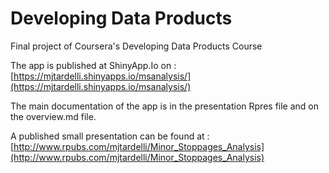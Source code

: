 # Developing Data Products
Final project of Coursera's Developing Data Products Course

The app is published at ShinyApp.Io on :  [https://mjtardelli.shinyapps.io/msanalysis/](https://mjtardelli.shinyapps.io/msanalysis/)

The main documentation of the app is in the presentation Rpres file and on the overview.md file.

A published small presentation can be found at : [http://www.rpubs.com/mjtardelli/Minor_Stoppages_Analysis](http://www.rpubs.com/mjtardelli/Minor_Stoppages_Analysis)



